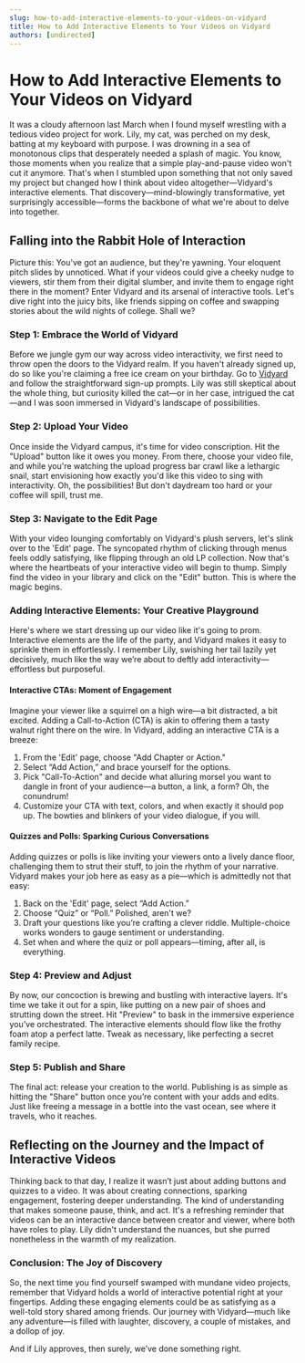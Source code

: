 ```yaml
---
slug: how-to-add-interactive-elements-to-your-videos-on-vidyard
title: How to Add Interactive Elements to Your Videos on Vidyard
authors: [undirected]
---
```



# How to Add Interactive Elements to Your Videos on Vidyard

It was a cloudy afternoon last March when I found myself wrestling with a tedious video project for work. Lily, my cat, was perched on my desk, batting at my keyboard with purpose. I was drowning in a sea of monotonous clips that desperately needed a splash of magic. You know, those moments when you realize that a simple play-and-pause video won't cut it anymore. That's when I stumbled upon something that not only saved my project but changed how I think about video altogether—Vidyard's interactive elements. That discovery—mind-blowingly transformative, yet surprisingly accessible—forms the backbone of what we're about to delve into together.

## Falling into the Rabbit Hole of Interaction

Picture this: You've got an audience, but they're yawning. Your eloquent pitch slides by unnoticed. What if your videos could give a cheeky nudge to viewers, stir them from their digital slumber, and invite them to engage right there in the moment? Enter Vidyard and its arsenal of interactive tools. Let's dive right into the juicy bits, like friends sipping on coffee and swapping stories about the wild nights of college. Shall we?

### Step 1: Embrace the World of Vidyard

Before we jungle gym our way across video interactivity, we first need to throw open the doors to the Vidyard realm. If you haven't already signed up, do so like you're claiming a free ice cream on your birthday. Go to [Vidyard](https://www.vidyard.com) and follow the straightforward sign-up prompts. Lily was still skeptical about the whole thing, but curiosity killed the cat—or in her case, intrigued the cat—and I was soon immersed in Vidyard's landscape of possibilities.

### Step 2: Upload Your Video

Once inside the Vidyard campus, it's time for video conscription. Hit the "Upload" button like it owes you money. From there, choose your video file, and while you're watching the upload progress bar crawl like a lethargic snail, start envisioning how exactly you'd like this video to sing with interactivity. Oh, the possibilities! But don't daydream too hard or your coffee will spill, trust me.

### Step 3: Navigate to the Edit Page

With your video lounging comfortably on Vidyard's plush servers, let's slink over to the 'Edit' page. The syncopated rhythm of clicking through menus feels oddly satisfying, like flipping through an old LP collection. Now that's where the heartbeats of your interactive video will begin to thump. Simply find the video in your library and click on the "Edit" button. This is where the magic begins.

### Adding Interactive Elements: Your Creative Playground

Here's where we start dressing up our video like it's going to prom. Interactive elements are the life of the party, and Vidyard makes it easy to sprinkle them in effortlessly. I remember Lily, swishing her tail lazily yet decisively, much like the way we’re about to deftly add interactivity—effortless but purposeful.

#### Interactive CTAs: Moment of Engagement

Imagine your viewer like a squirrel on a high wire—a bit distracted, a bit excited. Adding a Call-to-Action (CTA) is akin to offering them a tasty walnut right there on the wire. In Vidyard, adding an interactive CTA is a breeze:

1. From the 'Edit' page, choose "Add Chapter or Action."
2. Select “Add Action,” and brace yourself for the options.
3. Pick "Call-To-Action" and decide what alluring morsel you want to dangle in front of your audience—a button, a link, a form? Oh, the conundrum!
4. Customize your CTA with text, colors, and when exactly it should pop up. The bowties and blinkers of your video dialogue, if you will.

#### Quizzes and Polls: Sparking Curious Conversations

Adding quizzes or polls is like inviting your viewers onto a lively dance floor, challenging them to strut their stuff, to join the rhythm of your narrative. Vidyard makes your job here as easy as a pie—which is admittedly not that easy:

1. Back on the 'Edit' page, select “Add Action.”
2. Choose “Quiz” or “Poll.” Polished, aren't we?
3. Draft your questions like you’re crafting a clever riddle. Multiple-choice works wonders to gauge sentiment or understanding.
4. Set when and where the quiz or poll appears—timing, after all, is everything.

### Step 4: Preview and Adjust

By now, our concoction is brewing and bustling with interactive layers. It's time we take it out for a spin, like putting on a new pair of shoes and strutting down the street. Hit "Preview" to bask in the immersive experience you’ve orchestrated. The interactive elements should flow like the frothy foam atop a perfect latte. Tweak as necessary, like perfecting a secret family recipe.

### Step 5: Publish and Share

The final act: release your creation to the world. Publishing is as simple as hitting the "Share" button once you’re content with your adds and edits. Just like freeing a message in a bottle into the vast ocean, see where it travels, who it reaches.

## Reflecting on the Journey and the Impact of Interactive Videos

Thinking back to that day, I realize it wasn’t just about adding buttons and quizzes to a video. It was about creating connections, sparking engagement, fostering deeper understanding. The kind of understanding that makes someone pause, think, and act. It's a refreshing reminder that videos can be an interactive dance between creator and viewer, where both have roles to play. Lily didn't understand the nuances, but she purred nonetheless in the warmth of my realization.

### Conclusion: The Joy of Discovery

So, the next time you find yourself swamped with mundane video projects, remember that Vidyard holds a world of interactive potential right at your fingertips. Adding these engaging elements could be as satisfying as a well-told story shared among friends. Our journey with Vidyard—much like any adventure—is filled with laughter, discovery, a couple of mistakes, and a dollop of joy.

And if Lily approves, then surely, we’ve done something right.